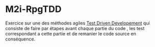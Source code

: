 # M2i-RpgTDD
Exercice sur une des méthodes agiles [Test Driven Developement](https://fr.wikipedia.org/wiki/Test_driven_development) qui consiste de faire par étapes avant chaque partie du code , les test correspondant a cette partie et de remanier le code source en conséquence.
